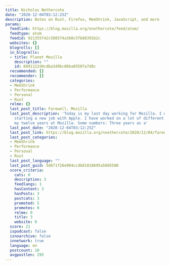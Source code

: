 ```yaml
---
title: Nicholas Nethercote
date: "2020-12-04T03:12:25Z"
description: Notes on Rust, Firefox, MemShrink, JavaScript, and more
params:
  feedlink: https://blog.mozilla.org/nnethercote/feed/atom/
  feedtype: atom
  feedid: 921355f42c508574a360c5fb88391b2c
  websites: {}
  blogrolls: []
  in_blogrolls:
  - title: Planet Mozilla
    description: ""
    id: 6041122d4cdba349bc86ba85507a7d8c
  recommended: []
  recommender: []
  categories:
  - MemShrink
  - Performance
  - Personal
  - Rust
  relme: {}
  last_post_title: Farewell, Mozilla
  last_post_description: 'Today is my last day working for Mozilla. I will soon be
    starting a new job with Apple. I have worked on a lot of different things over
    my twelve years at Mozilla. Some numbers: Three years as a'
  last_post_date: "2020-12-04T03:12:25Z"
  last_post_link: https://blog.mozilla.org/nnethercote/2020/12/04/farewell-mozilla/
  last_post_categories:
  - MemShrink
  - Performance
  - Personal
  - Rust
  last_post_language: ""
  last_post_guid: 5d671f26e904ccdb81018695a5605580
  score_criteria:
    cats: 0
    description: 3
    feedlangs: 1
    hasContent: 3
    hasPosts: 3
    postcats: 3
    promoted: 5
    promotes: 0
    relme: 0
    title: 3
    website: 0
  score: 21
  ispodcast: false
  isnoarchive: false
  innetwork: true
  language: en
  postcount: 10
  avgpostlen: 295
---
```

